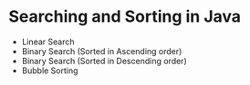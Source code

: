 # Searching and Sorting in Java

- Linear Search
- Binary Search (Sorted in Ascending order)
- Binary Search (Sorted in Descending order)
- Bubble Sorting
